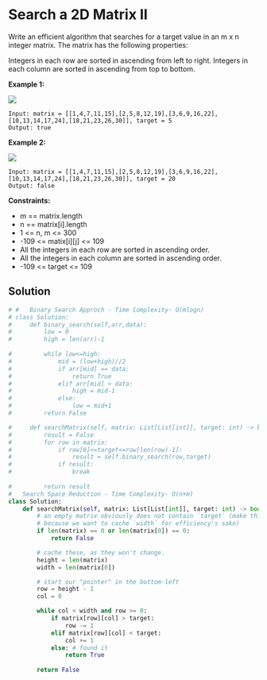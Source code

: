 <h1>Search a 2D Matrix II</h1>

<p>
Write an efficient algorithm that searches for a target value in an m x n integer matrix. The matrix has the following properties:

Integers in each row are sorted in ascending from left to right.
Integers in each column are sorted in ascending from top to bottom.

</p>

<b>Example 1:</b>

<img src="https://assets.leetcode.com/uploads/2020/11/24/searchgrid2.jpg">

    Input: matrix = [[1,4,7,11,15],[2,5,8,12,19],[3,6,9,16,22],[10,13,14,17,24],[18,21,23,26,30]], target = 5
    Output: true
    
<b>Example 2:</b>

<img src="https://assets.leetcode.com/uploads/2020/11/24/searchgrid.jpg">

    Input: matrix = [[1,4,7,11,15],[2,5,8,12,19],[3,6,9,16,22],[10,13,14,17,24],[18,21,23,26,30]], target = 20
    Output: false
 
<b>Constraints:</b>

- m == matrix.length
- n == matrix[i].length
- 1 <= n, m <= 300
- -109 <= matix[i][j] <= 109
- All the integers in each row are sorted in ascending order.
- All the integers in each column are sorted in ascending order.
- -109 <= target <= 109

<h2>Solution</h2>

```python
# #   Binary Search Approch - Time Complexity- O(mlogn)
# class Solution:
#     def binary_search(self,arr,data):
#         low = 0
#         high = len(arr)-1
        
#         while low<=high:
#             mid = (low+high)//2
#             if arr[mid] == data:
#                 return True
#             elif arr[mid] > data:
#                 high = mid-1
#             else:
#                 low = mid+1
#         return False

#     def searchMatrix(self, matrix: List[List[int]], target: int) -> bool:
#         result = False
#         for row in matrix:
#             if row[0]<=target<=row[len(row)-1]:
#                 result = self.binary_search(row,target)
#             if result:
#                 break
        
#         return result
#   Search Space Reduction - Time Complexity- O(n+m)
class Solution:
    def searchMatrix(self, matrix: List[List[int]], target: int) -> bool:
        # an empty matrix obviously does not contain `target` (make this check
        # because we want to cache `width` for efficiency's sake)
        if len(matrix) == 0 or len(matrix[0]) == 0:
            return False

        # cache these, as they won't change.
        height = len(matrix)
        width = len(matrix[0])

        # start our "pointer" in the bottom-left
        row = height - 1
        col = 0

        while col < width and row >= 0:
            if matrix[row][col] > target:
                row -= 1
            elif matrix[row][col] < target:
                col += 1
            else: # found it
                return True
        
        return False
```
